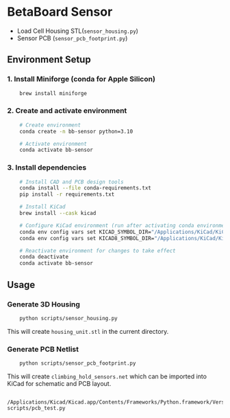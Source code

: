 # BetaBoard Sensor

- Load Cell Housing STL(`sensor_housing.py`)
- Sensor PCB (`sensor_pcb_footprint.py`)

## Environment Setup

### 1. Install Miniforge (conda for Apple Silicon)

```bash
    brew install miniforge
```

### 2. Create and activate environment

```bash
    # Create environment
    conda create -n bb-sensor python=3.10

    # Activate environment
    conda activate bb-sensor
```

### 3. Install dependencies

```bash
    # Install CAD and PCB design tools
    conda install --file conda-requirements.txt
    pip install -r requirements.txt

    # Install KiCad
    brew install --cask kicad

    # Configure KiCad environment (run after activating conda environment)
    conda env config vars set KICAD_SYMBOL_DIR="/Applications/KiCad/KiCad.app/Contents/SharedSupport/symbols"
    conda env config vars set KICAD8_SYMBOL_DIR="/Applications/KiCad/KiCad.app/Contents/SharedSupport/symbols"

    # Reactivate environment for changes to take effect
    conda deactivate
    conda activate bb-sensor
```

## Usage

### Generate 3D Housing

```bash
    python scripts/sensor_housing.py
```

This will create `housing_unit.stl` in the current directory.

### Generate PCB Netlist

```bash
    python scripts/sensor_pcb_footprint.py
```

This will create `climbing_hold_sensors.net` which can be imported into KiCad for schematic and PCB layout.
```

/Applications/Kicad/Kicad.app/Contents/Frameworks/Python.framework/Versions/Current/bin/python3 scripts/pcb_test.py